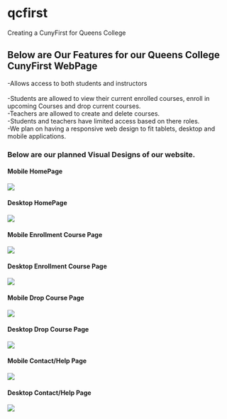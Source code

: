 # qcfirst
Creating a CunyFirst for Queens College
## Below are Our Features for our Queens College CunyFirst WebPage
-Allows access to both students and instructors<br/><br/>
  -Students are allowed to view their current enrolled courses, enroll in upcoming Courses and drop current courses.<br/>
  -Teachers are allowed to create and delete courses.<br/>
  -Students and teachers have limited access based on there roles.<br/>
  -We plan on having a responsive web design to fit tablets, desktop and mobile applications.<br/>
  
  ### Below are our planned Visual Designs of our website.
   
  #### Mobile HomePage
  
  ![](MobileHome.jpeg)


   #### Desktop HomePage
  
  ![](DesktopHome.jpeg)
  
  
   #### Mobile Enrollment Course Page
   
   ![](MobileEnroll.jpeg)

  #### Desktop Enrollment Course Page
  
  ![](DesktopEnroll.jpeg)
  
  #### Mobile Drop Course Page

![](MobileDrop.jpeg)

#### Desktop Drop Course Page

![](DesktopDrop.jpeg)

#### Mobile Contact/Help Page

![](MobileContact.jpeg)

#### Desktop Contact/Help Page

![](DesktopContact.jpeg)
